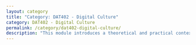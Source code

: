 ```yaml
---
layout: category
title: "Category: DAT402 - Digital Culture"
category: DAT402 - Digital Culture
permalink: /category/dat402-digital-culture/
description: "This module introduces a theoretical and practical context for contemporary digital media practice. It explores the history of digital media highlighting connections between pre-digital technologies and contemporary media forms. Practical workshops and field trip provide a critical context for your work."
---
```

